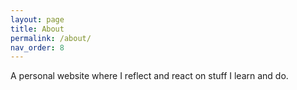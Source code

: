 ```yaml
---
layout: page
title: About
permalink: /about/
nav_order: 8
---
```


A personal website where I reflect and react on stuff I learn and do.

